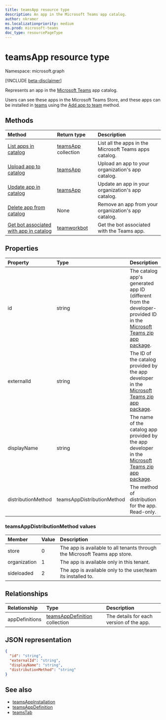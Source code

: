 ```yaml
---
title: teamsApp resource type
description: An app in the Microsoft Teams app catalog.
author: nkramer
ms.localizationpriority: medium
ms.prod: microsoft-teams
doc_type: resourcePageType
---
```


# teamsApp resource type

Namespace: microsoft.graph

[!INCLUDE [beta-disclaimer](../../includes/beta-disclaimer.md)]

Represents an app in the [Microsoft Teams](teams-api-overview.md) app catalog.

Users can see these apps in the Microsoft Teams Store, and these apps can be installed in [teams](team.md) using the [Add app to team](../api/team-post-installedapps.md) method.

## Methods

| Method                                                              | Return type                        | Description                                            |
| :------------------------------------------------------------------ | :--------------------------------- | :----------------------------------------------------- |
| [List apps in catalog](../api/appcatalogs-list-teamsapps.md)        | [teamsApp](teamsapp.md) collection | List all the apps in the Microsoft Teams apps catalog. |
| [Upload app to catalog](../api/teamsapp-publish.md)                 | [teamsApp](teamsapp.md)            | Upload an app to your organization's app catalog.      |
| [Update app in catalog](../api/teamsapp-update.md)                  | [teamsApp](teamsapp.md)            | Update an app in your organization's app catalog.      |
| [Delete app from catalog](../api/teamsapp-delete.md)                | None                               | Remove an app from your organization's app catalog.    |
| [Get bot associated with app in catalog](../api/teamworkbot-get.md) | [teamworkbot](teamworkbot.md)      | Get the bot associated with the Teams app.             |

## Properties

| Property           | Type                       | Description                                                                                                                                                                 |
| :----------------- | :------------------------- | :-------------------------------------------------------------------------------------------------------------------------------------------------------------------------- |
| id                 | string                     | The catalog app's generated app ID (different from the developer-provided ID in the [Microsoft Teams zip app package](/microsoftteams/platform/concepts/apps/apps-package). |
| externalId         | string                     | The ID of the catalog provided by the app developer in the [Microsoft Teams zip app package](/microsoftteams/platform/concepts/apps/apps-package).                          |
| displayName        | string                     | The name of the catalog app provided by the app developer in the [Microsoft Teams zip app package](/microsoftteams/platform/concepts/apps/apps-package).                    |
| distributionMethod | teamsAppDistributionMethod | The method of distribution for the app. Read-only.                                                                                                                          |

### teamsAppDistributionMethod values

| Member       | Value | Description                                                                |
| :----------- | :---- | :------------------------------------------------------------------------- |
| store        | 0     | The app is available to all tenants through the Microsoft Teams app store. |
| organization | 1     | The app is available only in this tenant.                                  |
| sideloaded   | 2     | The app is available only to the user/team its installed to.               |

## Relationships

| Relationship   | Type                                                   | Description                              |
| :------------- | :----------------------------------------------------- | :--------------------------------------- |
| appDefinitions | [teamsAppDefinition](teamsappdefinition.md) collection | The details for each version of the app. |

## JSON representation

<!-- {
  "blockType": "resource",
  "@odata.type": "microsoft.graph.teamsApp",
  "baseType": "microsoft.graph.entity"
}-->

```json
{
  "id": "string",
  "externalId": "string",
  "displayName": "string",
  "distributionMethod": "string"
}
```

## See also

- [teamsAppInstallation](teamsappinstallation.md)
- [teamsAppDefinition](teamsappdefinition.md)
- [teamsTab](../resources/teamstab.md)

<!-- uuid: 8fcb5dbc-d5aa-4681-8e31-b001d5168d79
2015-10-25 14:57:30 UTC -->

<!--
{
  "type": "#page.annotation",
  "description": "teamsApp resource",
  "keywords": "",
  "section": "documentation",
  "tocPath": "",
  "suppressions": []
}
-->
